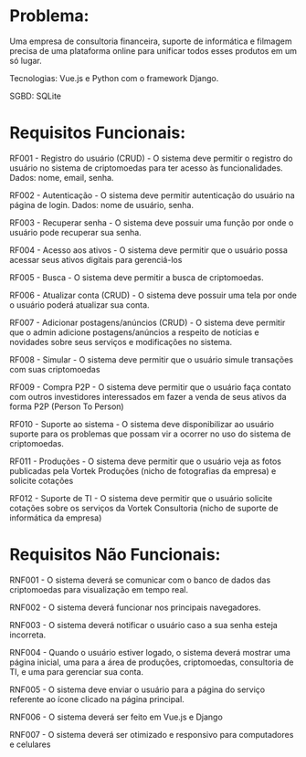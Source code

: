 # Problema:
Uma empresa de consultoria financeira, suporte de informática e filmagem precisa de uma plataforma online para unificar todos esses produtos em um só lugar.

Tecnologias: Vue.js e Python com o framework Django.

SGBD: SQLite

# Requisitos Funcionais:

RF001 - Registro do usuário (CRUD) - O sistema deve permitir o registro do usuário no sistema de criptomoedas para ter acesso às funcionalidades. Dados: nome, email, senha. 

RF002 - Autenticação - O sistema deve permitir autenticação do usuário na página de login. Dados: nome de usuário, senha. 

RF003 - Recuperar senha - O sistema deve possuir uma função por onde o usuário pode recuperar sua senha. 

RF004 - Acesso aos ativos - O sistema deve permitir que o usuário possa acessar seus ativos digitais para gerenciá-los

RF005 - Busca - O sistema deve permitir a busca de criptomoedas.

RF006 - Atualizar conta (CRUD) - O sistema deve possuir uma tela por onde o usuário poderá atualizar sua conta. 

RF007 - Adicionar postagens/anúncios (CRUD) - O sistema deve permitir que o admin adicione postagens/anúncios a respeito de notícias e novidades sobre seus serviços e modificações no sistema.

RF008 - Simular - O sistema deve permitir que o usuário simule transações com suas criptomoedas

RF009 - Compra P2P - O sistema deve permitir que o usuário faça contato com outros investidores interessados em fazer a venda de seus ativos da forma P2P (Person To Person)

RF010 - Suporte ao sistema - O sistema deve disponibilizar ao usuário suporte para os problemas que possam vir a ocorrer no uso do sistema de criptomoedas.

RF011 - Produções - O sistema deve permitir que o usuário veja as fotos publicadas pela Vortek Produções (nicho de fotografias da empresa) e solicite cotações

RF012 - Suporte de TI - O sistema deve permitir que o usuário solicite cotações sobre os serviços da Vortek Consultoria (nicho de suporte de informática da empresa)

# Requisitos Não Funcionais:

RNF001 - O sistema deverá se comunicar com o banco de dados das criptomoedas para visualização em tempo real.

RNF002 - O sistema deverá funcionar nos principais navegadores. 

RNF003 - O sistema deverá notificar o usuário caso a sua senha esteja incorreta. 

RNF004 - Quando o usuário estiver logado, o sistema deverá mostrar uma página inicial, uma para a área de produções, criptomoedas, consultoria de TI, e uma para gerenciar sua conta. 

RNF005 - O sistema deve enviar o usuário para a página do serviço referente ao ícone clicado na página principal. 

RNF006 - O sistema deverá ser feito em Vue.js e Django

RNF007 - O sistema deverá ser otimizado e responsivo para computadores e celulares

